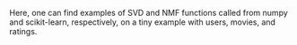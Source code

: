 
Here, one can find examples of SVD and NMF functions called from numpy and scikit-learn, respectively, on a tiny example with users, movies, and ratings.
